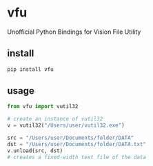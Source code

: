 # vfu
Unofficial Python Bindings for Vision File Utility

## install
```sh
pip install vfu
```

## usage
```py
from vfu import vutil32

# create an instance of vutil32
v = vutil32("/Users/user/vutil32.exe")

src = "/Users/user/Documents/folder/DATA"
dst = "/Users/user/Documents/folder/DATA.txt"
v.unload(src, dst)
# creates a fixed-width text file of the data
```
